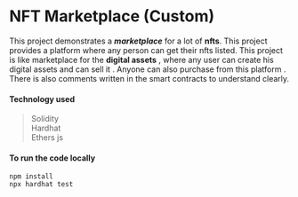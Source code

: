 # NFT Marketplace (Custom)

This project demonstrates a ***marketplace*** for a lot of **nfts**. This project provides a platform where any person can get their nfts listed. This project is like marketplace for the **digital assets** , where any user can create his digital assets and can sell it . Anyone can also purchase from this platform .
There is also comments written in the smart contracts to understand clearly.

#### Technology used
> Solidity <br>
> Hardhat <br>
> Ethers js <br>

#### To run the code locally 
``` 
npm install
npx hardhat test
```
